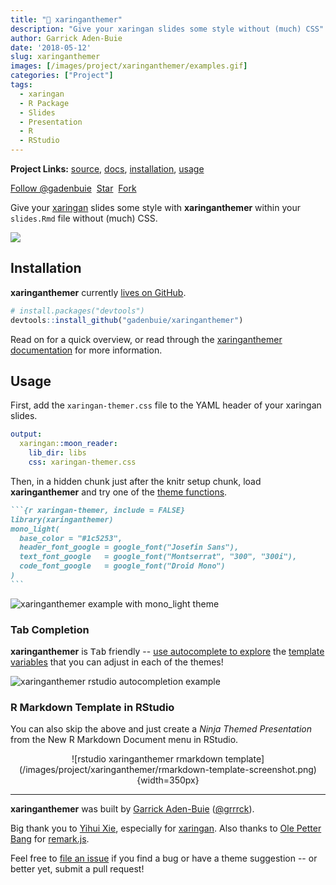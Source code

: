 ```yaml
---
title: "🎨 xaringanthemer"
description: "Give your xaringan slides some style without (much) CSS"
author: Garrick Aden-Buie
date: '2018-05-12'
slug: xaringanthemer
images: [/images/project/xaringanthemer/examples.gif]
categories: ["Project"]
tags:
  - xaringan
  - R Package
  - Slides
  - Presentation
  - R
  - RStudio
---
```


[xt-src]: https://github.com/gadenbuie/xaringanthemer
[devtools]: https://github.com/r-lib/devtools
[xaringan]: https://github.com/yihui/xaringan
[xt-docs]: https://pkg.garrickadenbuie.com/xaringanthemer

**Project Links:** [source][xt-src], [docs][xt-docs], [installation](#installation), [usage](#usage)

<!-- https://buttons.github.io/ -->
<a class="github-button" href="https://github.com/gadenbuie" data-show-count="true" aria-label="Follow @gadenbuie on GitHub">Follow &commat;gadenbuie</a>&nbsp;
<a class="github-button" href="https://github.com/gadenbuie/xaringanthemer" data-icon="octicon-star" data-show-count="true" aria-label="Star gadenbuie/xaringanthemer on GitHub">Star</a>&nbsp;
<a class="github-button" href="https://github.com/gadenbuie/xaringanthemer/fork" data-icon="octicon-repo-forked" data-show-count="true" aria-label="Fork gadenbuie/xaringanthemer on GitHub">Fork</a>

Give your [xaringan] slides some style with **xaringanthemer** within your `slides.Rmd` file without (much) CSS.

![](/images/project/xaringanthemer/examples.gif)

## Installation

**xaringanthemer** currently [lives on GitHub][xt-src].

```r
# install.packages("devtools")
devtools::install_github("gadenbuie/xaringanthemer")
```

Read on for a quick overview, or read through the [xaringanthemer documentation][xt-docs] for more information.

## Usage

<!-- Set link to theme-settings, template-variables, theme functions -->
[theme-settings]: https://pkg.garrickadenbuie.com/xaringanthemer/articles/xaringanthemer.html#theme-settings
[template-variables]: https://pkg.garrickadenbuie.com/xaringanthemer/articles/template-variables.html
[theme-functions]: https://pkg.garrickadenbuie.com/xaringanthemer/articles/singles/themes.html

First, add the `xaringan-themer.css` file to the YAML header of your xaringan slides.

```yaml
output:
  xaringan::moon_reader:
    lib_dir: libs
    css: xaringan-themer.css
```

Then, in a hidden chunk just after the knitr setup chunk, load **xaringanthemer** and try one of the [theme functions][theme-functions].

````markdown
```{r xaringan-themer, include = FALSE}
library(xaringanthemer)
mono_light(
  base_color = "#1c5253",
  header_font_google = google_font("Josefin Sans"),
  text_font_google   = google_font("Montserrat", "300", "300i"),
  code_font_google   = google_font("Droid Mono")
)
```
````

![xaringanthemer example with mono_light theme](/images/project/xaringanthemer/example_mono_light_1c5253.png)


### Tab Completion

**xaringanthemer** is <kbd>Tab</kbd> friendly -- [use autocomplete to explore][theme-settings] the [template variables][template-variables] that you can adjust in each of the themes!

![xaringanthemer rstudio autocompletion example](/images/project/xaringanthemer/xaringanthemer-rstudio-help.gif)

### R Markdown Template in RStudio

You can also skip the above and just create a *Ninja Themed Presentation* from the New R Markdown Document menu in RStudio.

<center>
![rstudio xaringanthemer rmarkdown template](/images/project/xaringanthemer/rmarkdown-template-screenshot.png){width=350px}
</center>


***

[xaringan]: https://github.com/yihui/xaringan
[remarkjs]: https://github.com/gnab/remark

**xaringanthemer** was built by [Garrick Aden-Buie](https://www.garrickadenbuie.com) ([&commat;grrrck](https://twitter.com/grrrck)).

Big thank you to [Yihui Xie](https://yihui.name), especially for [xaringan].
Also thanks to [Ole Petter Bang](http://gnab.org) for [remark.js][remarkjs].

Feel free to [file an issue](https://github.com/gadenbuie/xaringanthemer/issues)
if you find a bug or have a theme suggestion -- or better yet, submit a pull request!
